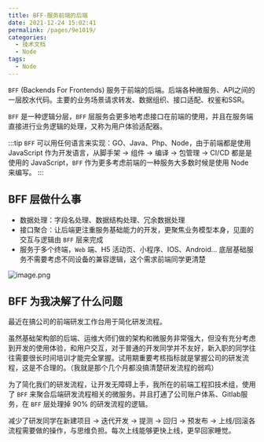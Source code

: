 ```yaml
---
title: BFF-服务前端的后端
date: 2021-12-24 15:02:41
permalink: /pages/9e1019/
categories:
  - 技术文档
  - Node
tags:
  - Node
---
```


`BFF` (Backends For Frontends) 服务于前端的后端。后端各种微服务、API之间的一层胶水代码。主要的业务场景请求转发、数据组织、接口适配、权鉴和SSR。

`BFF` 是一种逻辑分层，`BFF` 层服务会更多地考虑接口在前端的使用，并且在服务端直接进行业务逻辑的处理，又称为用户体验适配器。

<!-- more -->

:::tip
`BFF` 可以用任何语言来实现：GO、Java、Php、Node，由于前端都是使用 JavaScript 作为开发语言，从脚手架 -> 组件 -> 编译 -> 包管理 -> CI/CD 都是是使用的 JavaScript，`BFF` 作为更多考虑前端的一种服务大多数时候是使用 Node 来编写。
:::


## BFF 层做什么事

+ 数据处理：字段名处理、数据结构处理、冗余数据处理
+ 接口聚合：让后端更注重服务基础能力的开发，更聚焦业务模型本身，见面的交互与逻辑由 `BFF` 层来完成
+ 服务于多个终端，`Web` 端、H5 活动页、小程序、IOS、Android... 底层基础服务不需要考虑不同设备的兼容逻辑，这个需求前端同学更清楚

![image.png](https://p9-juejin.byteimg.com/tos-cn-i-k3u1fbpfcp/e01997479416433bb27f928259f5a275~tplv-k3u1fbpfcp-watermark.image?)

## BFF 为我决解了什么问题

最近在搞公司的前端研发工作台用于简化研发流程。

虽然基础架构部的后端、运维大师们做的架构和微服务非常强大，但没有充分考虑到开发的使用体验，和用户交互，对于普通的开发同学并不友好，新入职的同学往往需要很长时间培训才能完全掌握。试用期重要考核指标就是掌握公司的研发流程，这是不合理的。（我就是那个几个月都没搞清楚研发流程的弱鸡）

为了简化我们的研发流程，让开发无障碍上手，我所在的前端工程扣技术组，使用了 `BFF` 来聚合后端研发流程相关的微服务。并且打通了公司账户体系、Gitlab服务，在 `BFF` 层处理掉 90% 的研发流程的逻辑。

减少了研发同学在新建项目 -> 迭代开发 -> 提测 -> 回归 -> 预发布 -> 上线/回滚各流程需要做的操作，与思维负担。每次上线能够更快上线，更早回家睡觉。
